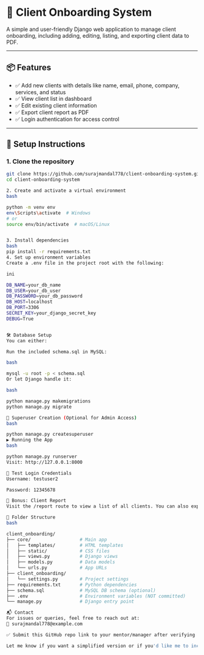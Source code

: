 # 🧾 Client Onboarding System

A simple and user-friendly Django web application to manage client onboarding, including adding, editing, listing, and exporting client data to PDF.

---

## 📦 Features

- ✅ Add new clients with details like name, email, phone, company, services, and status
- ✅ View client list in dashboard
- ✅ Edit existing client information
- ✅ Export client report as PDF
- ✅ Login authentication for access control

---

## 🚀 Setup Instructions

### 1. Clone the repository
```bash
git clone https://github.com/surajmandal778/client-onboarding-system.git
cd client-onboarding-system

2. Create and activate a virtual environment
bash

python -m venv env
env\Scripts\activate  # Windows
# or
source env/bin/activate  # macOS/Linux


3. Install dependencies
bash
pip install -r requirements.txt
4. Set up environment variables
Create a .env file in the project root with the following:

ini

DB_NAME=your_db_name
DB_USER=your_db_user
DB_PASSWORD=your_db_password
DB_HOST=localhost
DB_PORT=3306
SECRET_KEY=your_django_secret_key
DEBUG=True


🛠️ Database Setup
You can either:

Run the included schema.sql in MySQL:

bash

mysql -u root -p < schema.sql
Or let Django handle it:

bash

python manage.py makemigrations
python manage.py migrate

🔑 Superuser Creation (Optional for Admin Access)
bash

python manage.py createsuperuser
▶️ Running the App
bash

python manage.py runserver
Visit: http://127.0.0.1:8000

🧪 Test Login Credentials
Username: testuser2

Password: 12345678

📄 Bonus: Client Report
Visit the /report route to view a list of all clients. You can also export the list as a PDF.

📁 Folder Structure
bash

client_onboarding/
├── core/                  # Main app
│   ├── templates/         # HTML templates
│   ├── static/            # CSS files
│   ├── views.py           # Django views
│   ├── models.py          # Data models
│   └── urls.py            # App URLs
├── client_onboarding/
│   └── settings.py        # Project settings
├── requirements.txt       # Python dependencies
├── schema.sql             # MySQL DB schema (optional)
├── .env                   # Environment variables (NOT committed)
└── manage.py              # Django entry point

📬 Contact
For issues or queries, feel free to reach out at:
📧 surajmandal778@example.com

✅ Submit this GitHub repo link to your mentor/manager after verifying that all files are pushed.

Let me know if you want a simplified version or if you'd like me to include GIFs/screenshots in it.








